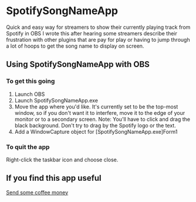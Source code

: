 # SpotifySongNameApp
Quick and easy way for streamers to show their currently playing track from Spotify in OBS
I wrote this after hearing some streamers describe their frustration with other plugins that are pay for play or having to jump through a lot of hoops to get the song name to display on screen.

## Using SpotifySongNameApp with OBS
### To get this going
1. Launch OBS
2. Launch SpotifySongNameApp.exe
3. Move the app where you'd like. It's currently set to be the top-most window, so if you don't want it to interfere, move it to the edge of your monitor or to a secondary screen. Note: You'll have to click and drag the black background.  Don't try to drag by the Spotify logo or the text.
3. Add a WindowCapture object for [SpotifySongNameApp.exe]Form1

### To quit the app
Right-click the taskbar icon and choose close.

## If you find this app useful
[Send some coffee money](https://paypal.me/erikpt?locale.x=en_US "PayPal.me")
